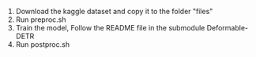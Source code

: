 1. Download the kaggle dataset and copy it to the folder "files"
2. Run preproc.sh
3. Train the model, Follow the README file in the submodule Deformable-DETR
4. Run postproc.sh